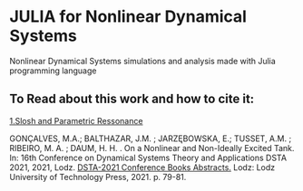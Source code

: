 # JULIA for Nonlinear Dynamical Systems

Nonlinear Dynamical Systems simulations and analysis made with Julia programming language

## To Read about this work and how to cite it:

[1.Slosh and Parametric Ressonance](https://github.com/m-a-g-a/Julia-for-Dynamic-Systems/blob/main/1-Slosh-and-Parametric-Ressonance.ipynb)
  
  GONÇALVES, M.A.; BALTHAZAR, J.M. ; JARZĘBOWSKA, E.; TUSSET, A.M. ; RIBEIRO, M. A. ; DAUM, H. H. . On a Nonlinear and Non-Ideally Excited Tank. In: 16th Conference on Dynamical Systems Theory and Applications DSTA 2021, 2021, Lodz. [DSTA-2021 Conference Books Abstracts.](http://cybra.p.lodz.pl/dlibra/publication/23715/edition/20465?language=en) Lodz: Lodz University of Technology Press, 2021. p. 79-81.
